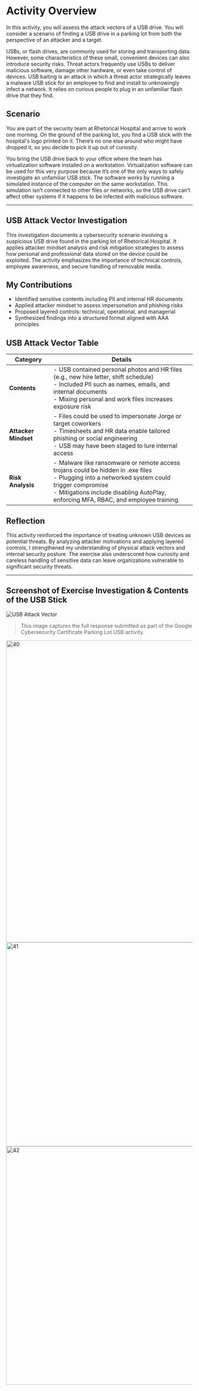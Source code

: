 # Activity Overview 

In this activity, you will assess the attack vectors of a USB drive. You will consider a scenario of finding a USB drive in a parking lot from both the perspective of an attacker and a target.

USBs, or flash drives, are commonly used for storing and transporting data. However, some characteristics of these small, convenient devices can also introduce security risks. Threat actors frequently use USBs to deliver malicious software, damage other hardware, or even take control of devices. USB baiting is an attack in which a threat actor strategically leaves a malware USB stick for an employee to find and install to unknowingly infect a network. It relies on curious people to plug in an unfamiliar flash drive that they find.

## Scenario

You are part of the security team at Rhetorical Hospital and arrive to work one morning. On the ground of the parking lot, you find a USB stick with the hospital's logo printed on it. There’s no one else around who might have dropped it, so you decide to pick it up out of curiosity.

You bring the USB drive back to your office where the team has virtualization software installed on a workstation. Virtualization software can be used for this very purpose because it’s one of the only ways to safely investigate an unfamiliar USB stick. The  software works by running a simulated instance of the computer on the same workstation. This simulation isn’t connected to other files or networks, so the USB drive can’t affect other systems if it happens to be infected with malicious software.

---

## USB Attack Vector Investigation

This investigation documents a cybersecurity scenario involving a suspicious USB drive found in the parking lot of Rhetorical Hospital. It applies attacker mindset analysis and risk mitigation strategies to assess how personal and professional data stored on the device could be exploited. The activity emphasizes the importance of technical controls, employee awareness, and secure handling of removable media.

## My Contributions

- Identified sensitive contents including PII and internal HR documents  
- Applied attacker mindset to assess impersonation and phishing risks  
- Proposed layered controls: technical, operational, and managerial  
- Synthesized findings into a structured format aligned with AAA principles  

## USB Attack Vector Table

| **Category**         | **Details**                                                                                                                                                     |
|----------------------|------------------------------------------------------------------------------------------------------------------------------------------------------------------|
| **Contents**         | - USB contained personal photos and HR files (e.g., new hire letter, shift schedule)  <br> - Included PII such as names, emails, and internal documents  <br> - Mixing personal and work files increases exposure risk |
| **Attacker Mindset** | - Files could be used to impersonate Jorge or target coworkers  <br> - Timesheets and HR data enable tailored phishing or social engineering  <br> - USB may have been staged to lure internal access |
| **Risk Analysis**    | - Malware like ransomware or remote access trojans could be hidden in .exe files  <br> - Plugging into a networked system could trigger compromise  <br> - Mitigations include disabling AutoPlay, enforcing MFA, RBAC, and employee training |

## Reflection

This activity reinforced the importance of treating unknown USB devices as potential threats. By analyzing attacker motivations and applying layered controls, I strengthened my understanding of physical attack vectors and internal security posture. The exercise also underscored how curiosity and careless handling of sensitive data can leave organizations vulnerable to significant security threats.

---

## Screenshot of Exercise Investigation & Contents of the USB Stick
![USB Attack Vector](images/image/usb-baiting-investigation.png)
> This image captures the full response submitted as part of the Google Cybersecurity Certificate Parking Lot USB activity.

<img width="632" height="816" alt="40" src="https://github.com/user-attachments/assets/be567192-330f-4368-aa2a-8ae135494600" />
<img width="638" height="551" alt="41" src="https://github.com/user-attachments/assets/2ad71da8-af60-4330-9560-4c0fc4a2dc2f" />
<img width="998" height="644" alt="42" src="https://github.com/user-attachments/assets/ca593559-0f7f-40a1-9f12-a8d281835691" />
